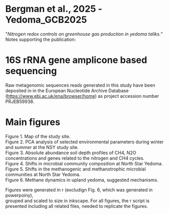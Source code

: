 # Bergman et al., 2025 -Yedoma_GCB2025
"_Nitrogen redox controls on greenhouse gas production in yedoma taliks._"
Notes supporting the publication: <br> 

# 16S rRNA gene amplicone based sequencing
Raw metagenomic sequences reads generated in this study have been deposited in in the European Nucleotide Archive Database (https://www.ebi.ac.uk/ena/browser/home) as project accession number PRJEB59938.

# Main figures
Figure 1. Map of the study site. <br>
Figure 2. PCA analysis of selected environmental parameters during winter and summer at the NSY study site. <br>
Figure 3. Absolute abundance soil depth profiles of CH4, N2O concentrations and genes related to the nitrogen and CH4 cycles. <br>
Figure 4. Shifts in microbial community composition at North Star Yedoma. <br>
Figure 5. Shifts in the methanogenic and methanotrophic microbial communities at North Star Yedoma. <br>
Figure 6. Methane dynamics in upland yedoma, suggested mechanisms. <br> 


Figures were generated in r (excludign Fig. 6, which was generated in powerpoiny), <br>
grouped and scaled to size in inkscape. For all figures, the r script is presented including all related files, needed to replicate the figures. 
